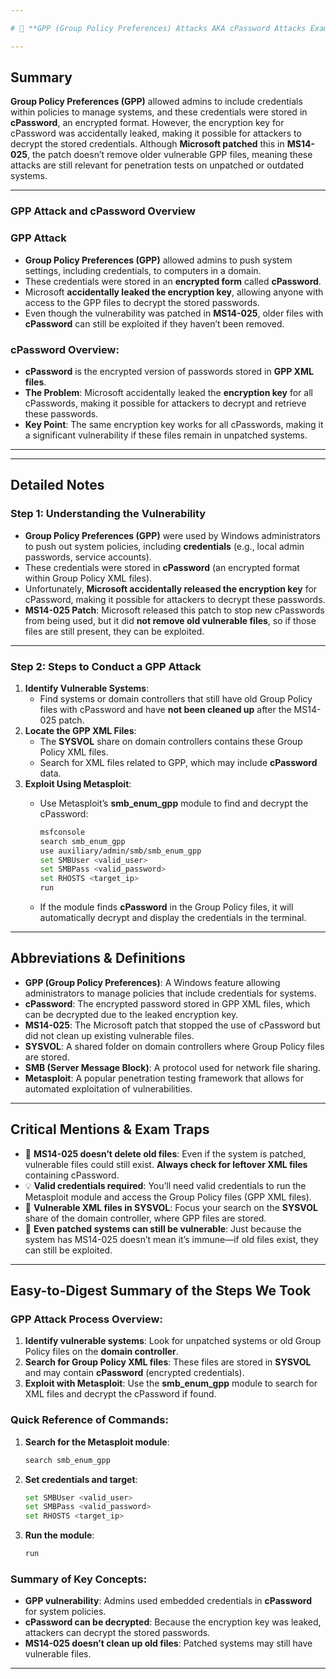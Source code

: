 ```yaml
---

# 🔐 **GPP (Group Policy Preferences) Attacks AKA cPassword Attacks Exam Reference**

---
```


## **Summary**

**Group Policy Preferences (GPP)** allowed admins to include credentials within policies to manage systems, and these credentials were stored in **cPassword**, an encrypted format. However, the encryption key for cPassword was accidentally leaked, making it possible for attackers to decrypt the stored credentials. Although **Microsoft patched** this in **MS14-025**, the patch doesn’t remove older vulnerable GPP files, meaning these attacks are still relevant for penetration tests on unpatched or outdated systems.

---

### **GPP Attack and cPassword Overview**

### **GPP Attack**

- **Group Policy Preferences (GPP)** allowed admins to push system settings, including credentials, to computers in a domain.
- These credentials were stored in an **encrypted form** called **cPassword**.
- Microsoft **accidentally leaked the encryption key**, allowing anyone with access to the GPP files to decrypt the stored passwords.
- Even though the vulnerability was patched in **MS14-025**, older files with **cPassword** can still be exploited if they haven’t been removed.

### **cPassword Overview**:

- **cPassword** is the encrypted version of passwords stored in **GPP XML files**.
- **The Problem**: Microsoft accidentally leaked the **encryption key** for all cPasswords, making it possible for attackers to decrypt and retrieve these passwords.
- **Key Point**: The same encryption key works for all cPasswords, making it a significant vulnerability if these files remain in unpatched systems.

---

---

## **Detailed Notes**

### **Step 1: Understanding the Vulnerability**

- **Group Policy Preferences (GPP)** were used by Windows administrators to push out system policies, including **credentials** (e.g., local admin passwords, service accounts).
- These credentials were stored in **cPassword** (an encrypted format within Group Policy XML files).
- Unfortunately, **Microsoft accidentally released the encryption key** for cPassword, making it possible for attackers to decrypt these passwords.
- **MS14-025 Patch**: Microsoft released this patch to stop new cPasswords from being used, but it did **not remove old vulnerable files**, so if those files are still present, they can be exploited.

---

### **Step 2: Steps to Conduct a GPP Attack**

1. **Identify Vulnerable Systems**:
    - Find systems or domain controllers that still have old Group Policy files with cPassword and have **not been cleaned up** after the MS14-025 patch.
2. **Locate the GPP XML Files**:
    - The **SYSVOL** share on domain controllers contains these Group Policy XML files.
    - Search for XML files related to GPP, which may include **cPassword** data.
3. **Exploit Using Metasploit**:
    - Use Metasploit’s **smb_enum_gpp** module to find and decrypt the cPassword:
        
        ```bash
        msfconsole
        search smb_enum_gpp
        use auxiliary/admin/smb/smb_enum_gpp
        set SMBUser <valid_user>
        set SMBPass <valid_password>
        set RHOSTS <target_ip>
        run
        
        ```
        
    - If the module finds **cPassword** in the Group Policy files, it will automatically decrypt and display the credentials in the terminal.

---

## **Abbreviations & Definitions**

- **GPP (Group Policy Preferences)**: A Windows feature allowing administrators to manage policies that include credentials for systems.
- **cPassword**: The encrypted password stored in GPP XML files, which can be decrypted due to the leaked encryption key.
- **MS14-025**: The Microsoft patch that stopped the use of cPassword but did not clean up existing vulnerable files.
- **SYSVOL**: A shared folder on domain controllers where Group Policy files are stored.
- **SMB (Server Message Block)**: A protocol used for network file sharing.
- **Metasploit**: A popular penetration testing framework that allows for automated exploitation of vulnerabilities.

---

## **Critical Mentions & Exam Traps**

- 🚨 **MS14-025 doesn’t delete old files**: Even if the system is patched, vulnerable files could still exist. **Always check for leftover XML files** containing cPassword.
- 💡 **Valid credentials required**: You’ll need valid credentials to run the Metasploit module and access the Group Policy files (GPP XML files).
- 📝 **Vulnerable XML files in SYSVOL**: Focus your search on the **SYSVOL** share of the domain controller, where GPP files are stored.
- 🚨 **Even patched systems can still be vulnerable**: Just because the system has MS14-025 doesn’t mean it’s immune—if old files exist, they can still be exploited.

---

## **Easy-to-Digest Summary of the Steps We Took**

### **GPP Attack Process Overview**:

1. **Identify vulnerable systems**: Look for unpatched systems or old Group Policy files on the **domain controller**.
2. **Search for Group Policy XML files**: These files are stored in **SYSVOL** and may contain **cPassword** (encrypted credentials).
3. **Exploit with Metasploit**: Use the **smb_enum_gpp** module to search for XML files and decrypt the cPassword if found.

### **Quick Reference of Commands**:

1. **Search for the Metasploit module**:
    
    ```bash
    search smb_enum_gpp
    
    ```
    
2. **Set credentials and target**:
    
    ```bash
    set SMBUser <valid_user>
    set SMBPass <valid_password>
    set RHOSTS <target_ip>
    
    ```
    
3. **Run the module**:
    
    ```bash
    run
    
    ```
    

### **Summary of Key Concepts**:

- **GPP vulnerability**: Admins used embedded credentials in **cPassword** for system policies.
- **cPassword can be decrypted**: Because the encryption key was leaked, attackers can decrypt the stored passwords.
- **MS14-025 doesn’t clean up old files**: Patched systems may still have vulnerable files.

---